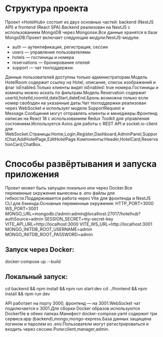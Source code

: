 # Структура проекта

Проект «HotelHub» состоит из двух основных частей: backend (NestJS API) и frontend (React SPA).Backend реализован на NestJS с использованием MongoDB через Mongoose.Все данные хранятся в базе MongoDB.Проект включает следующие модули:NestJS-модули:

- auth — аутентификация, регистрация, сессии
- users — управление пользователями
- hotels — гостиницы и номера
- reservations — бронирование отелей
- support — чат техподдержки.

Данные пользователей доступны только администраторам.Модель HotelRoom содержит ссылку на Hotel, описание, список изображений и флаг isEnabled.Только клиенты видят isEnabled: true номера.Гостиницы и комнаты можно искать по фильтрам.Модель Reservation содержит userId,hotelId,roomId,dateStart,dateEnd.Бронь возможна только если номер свободен на указанные даты.Чат техподдержки реализован через WebSocket и использует модели SupportRequest и Message.Сообщения могут отправлять клиенты и менеджеры.Фронтенд написан на React 18 с использованием Redux Toolkit для управления состоянием.Используется Axios для работы с REST API и socket.io-client для WebSocket.Страницы:Home,Login,Register,Dashboard,AdminPanel,SupportChat,AddHotelPage,EditHotelPage.Компоненты:Header,HotelCard,ReservationCard,ChatBox.

# Способы развёртывания и запуска приложения

Проект может быть запущен локально или через Docker.Все переменные окружения вынесены в .env файлы для гибкости.Поддерживается работа через Vite для фронтенда и NestJS CLI для бэкенда.Основные переменные окружения:
HTTP_PORT=3000
WS_PORT=3001
MONGO_URL=mongodb://admin:admin@localhost:27017/hotelhub?authSource=admin
SESSION_SECRET=my-secret-key
VITE_API_URL=http://localhost:3000
VITE_WS_URL=http://localhost:3001
MONGO_INITDB_ROOT_USERNAME=admin
MONGO_INITDB_ROOT_PASSWORD=admin

## Запуск через Docker:

docker-compose up --build

## Локальный запуск:

cd backend && npm install && npm run start:dev
cd ../frontend && npm install && npm run dev

API работает на порту 3000, фронтенд — на 3001.WebSocket чат подключается к 3001.Для сборки Docker образов используются Dockerfile в обеих папках.Манифест docker-compose.yaml содержит три сервиса:app (backend),mongo,mongo-express.База данных защищена логином и паролем из .env.Пользователи могут регистрироваться и входить через сессию.Роли:client,manager,admin.
